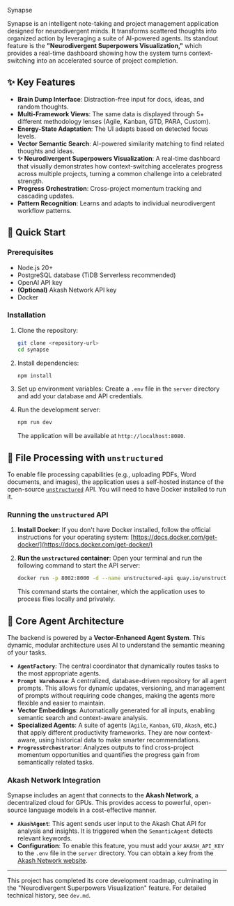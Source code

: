 Synapse

Synapse is an intelligent note-taking and project management application designed for neurodivergent minds. It transforms scattered thoughts into organized action by leveraging a suite of AI-powered agents. Its standout feature is the **"Neurodivergent Superpowers Visualization,"** which provides a real-time dashboard showing how the system turns context-switching into an accelerated source of project completion.

## ✨ Key Features

- **Brain Dump Interface**: Distraction-free input for docs, ideas, and random thoughts.
- **Multi-Framework Views**: The same data is displayed through 5+ different methodology lenses (Agile, Kanban, GTD, PARA, Custom).
- **Energy-State Adaptation**: The UI adapts based on detected focus levels.
- **Vector Semantic Search**: AI-powered similarity matching to find related thoughts and ideas.
- **✨ Neurodivergent Superpowers Visualization**: A real-time dashboard that visually demonstrates how context-switching accelerates progress across multiple projects, turning a common challenge into a celebrated strength.
- **Progress Orchestration**: Cross-project momentum tracking and cascading updates.
- **Pattern Recognition**: Learns and adapts to individual neurodivergent workflow patterns.

## 🚀 Quick Start

### Prerequisites

- Node.js 20+
- PostgreSQL database (TiDB Serverless recommended)
- OpenAI API key
- **(Optional)** Akash Network API key
- Docker

### Installation

1.  Clone the repository:
    ```bash
    git clone <repository-url>
    cd synapse
    ```

2.  Install dependencies:
    ```bash
    npm install
    ```

3.  Set up environment variables:
    Create a `.env` file in the `server` directory and add your database and API credentials.

4.  Run the development server:
    ```bash
    npm run dev
    ```
    The application will be available at `http://localhost:8080`.

## 📂 File Processing with `unstructured`

To enable file processing capabilities (e.g., uploading PDFs, Word documents, and images), the application uses a self-hosted instance of the open-source [`unstructured`](https://github.com/Unstructured-IO/unstructured) API. You will need to have Docker installed to run it.

### Running the `unstructured` API

1.  **Install Docker**: If you don't have Docker installed, follow the official instructions for your operating system: [https://docs.docker.com/get-docker/](https://docs.docker.com/get-docker/)

2.  **Run the `unstructured` container**: Open your terminal and run the following command to start the API server:

    ```bash
    docker run -p 8002:8000 -d --name unstructured-api quay.io/unstructured-io/unstructured-api:latest --port 8000 --host 0.0.0.0
    ```

    This command starts the container, which the application uses to process files locally and privately.

## 🤖 Core Agent Architecture

The backend is powered by a **Vector-Enhanced Agent System**. This dynamic, modular architecture uses AI to understand the semantic meaning of your tasks.

- **`AgentFactory`**: The central coordinator that dynamically routes tasks to the most appropriate agents.
- **`Prompt Warehouse`**: A centralized, database-driven repository for all agent prompts. This allows for dynamic updates, versioning, and management of prompts without requiring code changes, making the agents more flexible and easier to maintain.
- **Vector Embeddings**: Automatically generated for all inputs, enabling semantic search and context-aware analysis.
- **Specialized Agents**: A suite of agents (`Agile`, `Kanban`, `GTD`, `Akash`, etc.) that apply different productivity frameworks. They are now context-aware, using historical data to make smarter recommendations.
- **`ProgressOrchestrator`**: Analyzes outputs to find cross-project momentum opportunities and quantifies the progress gain from semantically related tasks.

### Akash Network Integration

Synapse includes an agent that connects to the **Akash Network**, a decentralized cloud for GPUs. This provides access to powerful, open-source language models in a cost-effective manner.

- **`AkashAgent`**: This agent sends user input to the Akash Chat API for analysis and insights. It is triggered when the `SemanticAgent` detects relevant keywords.
- **Configuration**: To enable this feature, you must add your `AKASH_API_KEY` to the `.env` file in the `server` directory. You can obtain a key from the [Akash Network website](https://akash.network/).

---

This project has completed its core development roadmap, culminating in the "Neurodivergent Superpowers Visualization" feature. For detailed technical history, see `dev.md`.
